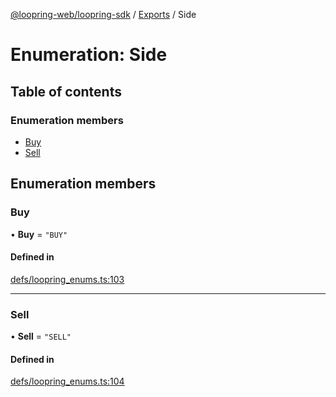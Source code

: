[@loopring-web/loopring-sdk](../README.md) / [Exports](../modules.md) / Side

# Enumeration: Side

## Table of contents

### Enumeration members

- [Buy](Side.md#buy)
- [Sell](Side.md#sell)

## Enumeration members

### Buy

• **Buy** = `"BUY"`

#### Defined in

[defs/loopring_enums.ts:103](https://github.com/Loopring/loopring_sdk/blob/81e0b16/src/defs/loopring_enums.ts#L103)

___

### Sell

• **Sell** = `"SELL"`

#### Defined in

[defs/loopring_enums.ts:104](https://github.com/Loopring/loopring_sdk/blob/81e0b16/src/defs/loopring_enums.ts#L104)
